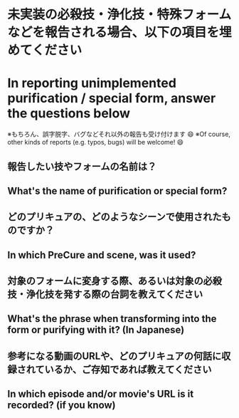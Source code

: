 # 未実装の必殺技・浄化技・特殊フォームなどを報告される場合、以下の項目を埋めてください
# In reporting unimplemented purification / special form, answer the questions below

※もちろん、誤字脱字、バグなどそれ以外の報告も受け付けます :smile:
※Of course, other kinds of reports (e.g. typos, bugs) will be welcome! :smile:

## 報告したい技やフォームの名前は？
## What's the name of purification or special form?

## どのプリキュアの、どのようなシーンで使用されたものですか？
## In which PreCure and scene, was it used?

## 対象のフォームに変身する際、あるいは対象の必殺技・浄化技を発する際の台詞を教えてください
## What's the phrase when transforming into the form or purifying with it? (In Japanese)

## 参考になる動画のURLや、どのプリキュアの何話に収録されているか、ご存知であれば教えてください
## In which episode and/or movie's URL is it recorded? (if you know)

